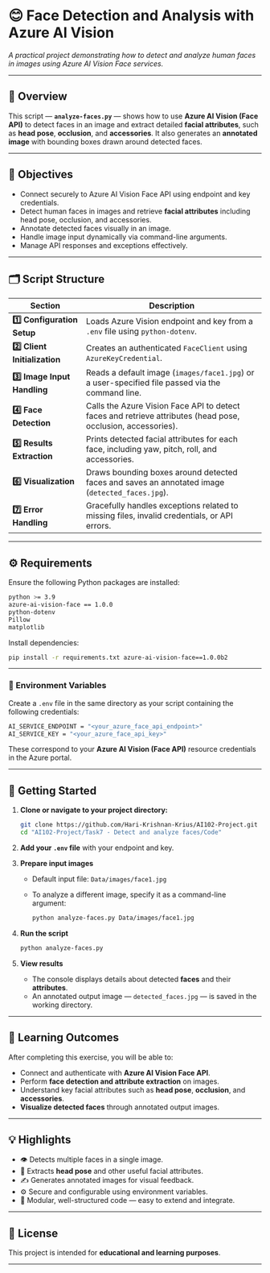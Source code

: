 # 😊 Face Detection and Analysis with Azure AI Vision

*A practical project demonstrating how to detect and analyze human faces in images using Azure AI Vision Face services.*

---

## 🧩 Overview

This script — **`analyze-faces.py`** — shows how to use **Azure AI Vision (Face API)** to detect faces in an image and extract detailed **facial attributes**, such as **head pose**, **occlusion**, and **accessories**.
It also generates an **annotated image** with bounding boxes drawn around detected faces.

---

## 🎯 Objectives

* Connect securely to Azure AI Vision Face API using endpoint and key credentials.
* Detect human faces in images and retrieve **facial attributes** including head pose, occlusion, and accessories.
* Annotate detected faces visually in an image.
* Handle image input dynamically via command-line arguments.
* Manage API responses and exceptions effectively.

---

## 🗂️ Script Structure

| Section                       | Description                                                                                                  |
| ----------------------------- | ------------------------------------------------------------------------------------------------------------ |
| **1️⃣ Configuration Setup**   | Loads Azure Vision endpoint and key from a `.env` file using `python-dotenv`.                                |
| **2️⃣ Client Initialization** | Creates an authenticated `FaceClient` using `AzureKeyCredential`.                                            |
| **3️⃣ Image Input Handling**  | Reads a default image (`images/face1.jpg`) or a user-specified file passed via the command line.             |
| **4️⃣ Face Detection**        | Calls the Azure Vision Face API to detect faces and retrieve attributes (head pose, occlusion, accessories). |
| **5️⃣ Results Extraction**    | Prints detected facial attributes for each face, including yaw, pitch, roll, and accessories.                |
| **6️⃣ Visualization**         | Draws bounding boxes around detected faces and saves an annotated image (`detected_faces.jpg`).              |
| **7️⃣ Error Handling**        | Gracefully handles exceptions related to missing files, invalid credentials, or API errors.                  |

---

## ⚙️ Requirements

Ensure the following Python packages are installed:

```bash
python >= 3.9
azure-ai-vision-face == 1.0.0
python-dotenv
Pillow
matplotlib
```

Install dependencies:

```bash
pip install -r requirements.txt azure-ai-vision-face==1.0.0b2
```
---

### 🔑 Environment Variables

Create a `.env` file in the same directory as your script containing the following credentials:

```bash
AI_SERVICE_ENDPOINT = "<your_azure_face_api_endpoint>"
AI_SERVICE_KEY = "<your_azure_face_api_key>"
```

These correspond to your **Azure AI Vision (Face API)** resource credentials in the Azure portal.

---

## 🚀 Getting Started

1. **Clone or navigate to your project directory:**

   ```bash
   git clone https://github.com/Hari-Krishnan-Krius/AI102-Project.git
   cd "AI102-Project/Task7 - Detect and analyze faces/Code"
   ```

2. **Add your `.env` file** with your endpoint and key.

3. **Prepare input images**

   * Default input file: `Data/images/face1.jpg`
   * To analyze a different image, specify it as a command-line argument:

     ```bash
     python analyze-faces.py Data/images/face1.jpg
     ```

4. **Run the script**

   ```bash
   python analyze-faces.py
   ```

5. **View results**

   * The console displays details about detected **faces** and their **attributes**.
   * An annotated output image — `detected_faces.jpg` — is saved in the working directory.

---

## 🧠 Learning Outcomes

After completing this exercise, you will be able to:

* Connect and authenticate with **Azure AI Vision Face API**.
* Perform **face detection and attribute extraction** on images.
* Understand key facial attributes such as **head pose**, **occlusion**, and **accessories**.
* **Visualize detected faces** through annotated output images.

---

## 💡 Highlights

* 👁️ Detects multiple faces in a single image.
* 📐 Extracts **head pose** and other useful facial attributes.
* ✍️ Generates annotated images for visual feedback.
* ⚙️ Secure and configurable using environment variables.
* 🧩 Modular, well-structured code — easy to extend and integrate.

---

## 🪪 License

This project is intended for **educational and learning purposes**.

---
